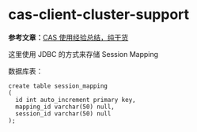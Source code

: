 # cas-client-cluster-support

**参考文章：**[CAS 使用经验总结，纯干货](https://ningyu1.github.io/site/post/54-cas-server/)

这里使用 JDBC 的方式来存储 Session Mapping

数据库表：
```
create table session_mapping
(
  id int auto_increment primary key,
  mapping_id varchar(50) null,
  session_id varchar(50) null
);
```
